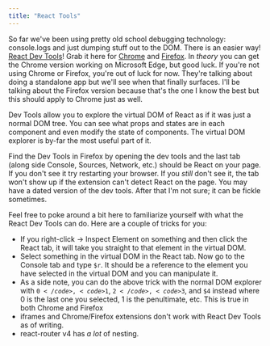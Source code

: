 ```yaml
---
title: "React Tools"
---
```


So far we've been using pretty old school debugging technology: console.logs and just dumping stuff out to the DOM. There is an easier way! [React Dev Tools][github]! Grab it here for [Chrome][chrome] and [Firefox][firefox]. In _theory_ you can get the Chrome version working on Microsoft Edge, but good luck. If you're not using Chrome or Firefox, you're out of luck for now. They're talking about doing a standalone app but we'll see when that finally surfaces. I'll be talking about the Firefox version because that's the one I know the best but this should apply to Chrome just as well.

[github]: https://github.com/facebook/react-devtools
[chrome]: https://chrome.google.com/webstore/detail/react-developer-tools/fmkadmapgofadopljbjfkapdkoienihi
[firefox]: https://addons.mozilla.org/en-US/firefox/addon/react-devtools/

Dev Tools allow you to explore the virtual DOM of React as if it was just a normal DOM tree. You can see what props and states are in each component and even modify the state of components. The virtual DOM explorer is by-far the most useful part of it.

Find the Dev Tools in Firefox by opening the dev tools and the last tab (along side Console, Sources, Network, etc.) should be React on your page. If you don't see it try restarting your browser. If you _still_ don't see it, the tab won't show up if the extension can't detect React on the page. You may have a dated version of the dev tools. After that I'm not sure; it can be fickle sometimes.

Feel free to poke around a bit here to familiarize yourself with what the React Dev Tools can do. Here are a couple of tricks for you:

- If you right-click -> Inspect Element on something and then click the React tab, it will take you straight to that element in the virtual DOM.
- Select something in the virtual DOM in the React tab. Now go to the Console tab and type <code>$r</code>. It should be a reference to the element you have selected in the virtual DOM and you can manipulate it.
- As a side note, you can do the above trick with the normal DOM explorer with <code>$0</code>, <code>$1</code>, <code>$2</code>, <code>$3</code>, and <code>$4</code> instead where 0 is the last one you selected, 1 is the penultimate, etc. This is true in both Chrome and Firefox
- iframes and Chrome/Firefox extensions don't work with React Dev Tools as of writing.
- react-router v4 has _a lot_ of nesting.